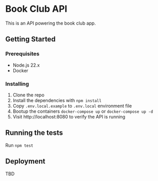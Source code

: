 # Book Club API

This is an API powering the book club app.

## Getting Started

### Prerequisites

- Node.js 22.x
- Docker

### Installing

1. Clone the repo
2. Install the dependencies with `npm install`
3. Copy `.env.local.example` to `.env.local` environment file
4. Bootup the containers `docker-compose up` or `docker-compose up -d`
5. Visit http://localhost:8080 to verify the API is running

## Running the tests

Run `npm test`

## Deployment

TBD
